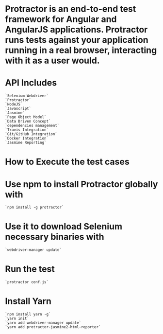# Protractor is an end-to-end test framework for Angular and AngularJS applications. Protractor runs tests against your application running in a real browser, interacting with it as a user would.

# API Includes 
    `Selenium Webdriver`
    `Protractor`
    `NodeJS`
    `Javascript`
    `Jasmine`
    `Page Object Model`
    `Data Driven Concept`
    `dependencies management` 
    `Travis Integration`
    `Git/GitHub Integration`
    `Docker Integration`
    `Jasmine Reporting`

# How to Execute the test cases

# Use npm to install Protractor globally with
    `npm install -g protractor`
 
# Use it to download Selenium necessary binaries with
    `webdriver-manager update`
    
# Run the test
    `protractor conf.js`
    
# Install Yarn
    `npm install yarn -g`
    `yarn init`
    `yarn add webdriver-manager update`
    `yarn add protractor-jasmine2-html-reporter`
